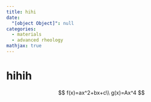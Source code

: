 ```yaml
---
title: hihi
date:
  "[object Object]": null
categories:
  - materials
  - advanced rheology
mathjax: true
---
```


# hihih

$$
f(x)=ax^2+bx+c\\
g(x)=Ax^4
$$
